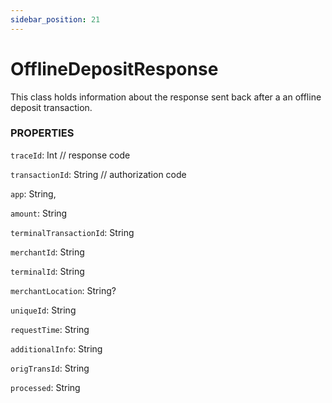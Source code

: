 ```yaml
---
sidebar_position: 21
---
```


# OfflineDepositResponse

This class holds information about the response sent back after a an offline deposit transaction.

### PROPERTIES

`traceId`: Int // response code

`transactionId`: String // authorization code

`app`: String,

`amount`: String

`terminalTransactionId`: String

`merchantId`: String

`terminalId`: String

`merchantLocation`: String?

`uniqueId`: String

`requestTime`: String

`additionalInfo`: String

`origTransId`: String

`processed`: String



